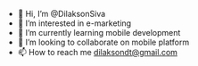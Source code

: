 - 👋 Hi, I’m @DilaksonSiva
- 👀 I’m interested in e-marketing
- 🌱 I’m currently learning mobile development
- 💞️ I’m looking to collaborate on mobile platform
- 📫 How to reach me dilaksondt@gmail.com
<!---
DilaksonSiva04/DilaksonSiva04 is a ✨ special ✨ repository because its `README.md` (this file) appears on your GitHub profile.
You can click the Preview link to take a look at your changes.
--->
